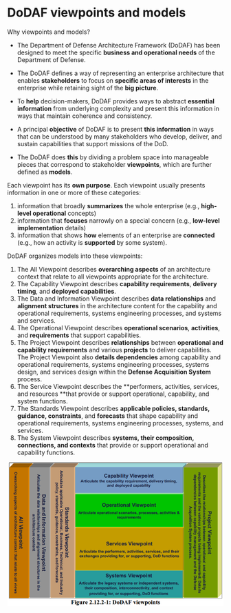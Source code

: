 # DoDAF viewpoints and models

Why viewpoints and models?

* The Department of Defense Architecture Framework \(DoDAF\) has been designed to meet the specific **business and operational needs** of the Department of Defense.

* The DoDAF defines a way of representing an enterprise architecture that enables **stakeholders** to focus on **specific areas of interests** in the enterprise while retaining sight of the **big picture**.

* To **help** decision-makers, DoDAF provides ways to abstract **essential information** from underlying complexity and present this information in ways that maintain coherence and consistency.

* A principal **objective** of DoDAF is to present **this information** in ways that can be understood by many stakeholders who develop, deliver, and sustain capabilities that support missions of the DoD.

* The DoDAF does **this** by dividing a problem space into manageable pieces that correspond to stakeholder **viewpoints**, which are further defined as **models**.

Each viewpoint has its **own purpose**. Each viewpoint usually presents information in one or more of these categories:

1. information that broadly **summarizes** the whole enterprise \(e.g., **high-level operational** concepts\)
2. information that **focuses** narrowly on a special concern \(e.g., **low-level implementation** details\)
3. information that shows **how** elements of an enterprise are **connected** \(e.g., how an activity is **supported** by some system\).

DoDAF organizes models into these viewpoints:

1. The All Viewpoint describes **overarching aspects** of an architecture context that relate to all viewpoints appropriate for the architecture.
2. The Capability Viewpoint describes **capability requirements**, **delivery timing**, and **deployed capabilities**.
3. The Data and Information Viewpoint describes **data relationships** and **alignment structures** in the architecture content for the capability and operational requirements, systems engineering processes, and systems and services.
4. The Operational Viewpoint describes **operational scenarios**, **activities**, and **requirements** that support capabilities.
5. The Project Viewpoint describes **relationships** between **operational and capability requirements** and various **projects** to deliver capabilities. The Project Viewpoint also **details dependencies** among capability and operational requirements, systems engineering processes, systems design, and services design within the **Defense Acquisition System** process.
6. The Service Viewpoint describes the **performers, activities, services, and resources **that provide or support operational, capability, and system functions.
7. The Standards Viewpoint describes **applicable policies, standards, guidance, constraints**, and **forecasts** that shape capability and operational requirements, systems engineering processes, systems, and services.
8. The System Viewpoint describes **systems, their composition, connections, and contexts** that provide or support operational and capability functions.

![](/assets/Figure2.12.2-1.png)





